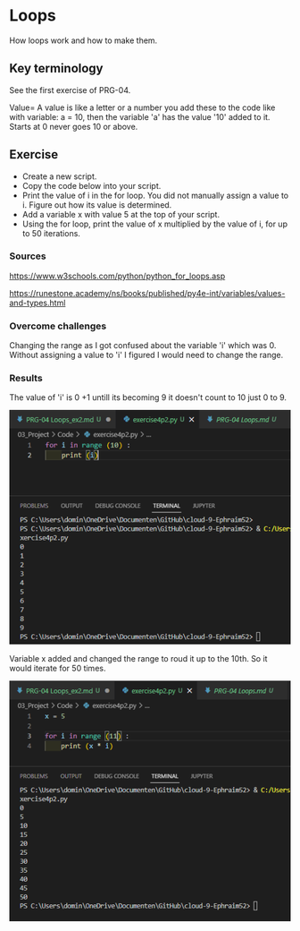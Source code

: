 # Loops
How loops work and how to make them.

## Key terminology
See the first exercise of PRG-04.

Value= A value is like a letter or a number you add these to the code like with variable: a = 10, then the variable 'a' has the value '10' added to it. Starts at 0 never goes 10 or above.

## Exercise
- Create a new script.
- Copy the code below into your script.
- Print the value of i in the for loop. You did not manually assign a value to i. Figure out how its value is determined.
- Add a variable x with value 5 at the top of your script.
- Using the for loop, print the value of x multiplied by the value of i, for up to 50 iterations.

### Sources
https://www.w3schools.com/python/python_for_loops.asp

https://runestone.academy/ns/books/published/py4e-int/variables/values-and-types.html

### Overcome challenges
Changing the range as I got confused about the variable 'i' which was 0. Without assigning a value to 'i' I figured I would need to change the range.

### Results
The value of 'i' is 0 +1 untill its becoming 9 it doesn't count to 10 just 0 to 9.

![alt text](https://github.com/Techgrounds-Cloud-9/cloud-9-Ephraim52/blob/2e5e8c186f8779c840b1e1a9b86167555df81c3a/00_includes/week%204/assignment%204/PRG-04_exercise2_value.png)

Variable x added and changed the range to roud it up to the 10th. So it would iterate for 50 times.

![alt text](https://github.com/Techgrounds-Cloud-9/cloud-9-Ephraim52/blob/2e5e8c186f8779c840b1e1a9b86167555df81c3a/00_includes/week%204/assignment%204/PRG-04_exercise2_p2.png)
